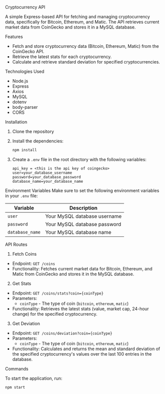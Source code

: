 
Cryptocurrency API

A simple Express-based API for fetching and managing cryptocurrency data, specifically for Bitcoin, Ethereum, and Matic. The API retrieves current market data from CoinGecko and stores it in a MySQL database.



Features
- Fetch and store cryptocurrency data (Bitcoin, Ethereum, Matic) from the CoinGecko API.
- Retrieve the latest stats for each cryptocurrency.
- Calculate and retrieve standard deviation for specified cryptocurrencies.

Technologies Used
- Node.js
- Express
- Axios
- MySQL
- dotenv
- body-parser
- CORS

Installation

1. Clone the repository
 

2. Install the dependencies:
   ```bash
   npm install
   ```

3. Create a `.env` file in the root directory with the following variables:
   ```plaintext
   api_key = <this is the api key of coingecko>
   user=your_database_username
   password=your_database_password
   database_name=your_database_name
   ```

 Environment Variables
Make sure to set the following environment variables in your `.env` file:

| Variable           | Description                             |
|--------------------|-----------------------------------------|
| `user`             | Your MySQL database username            |
| `password`         | Your MySQL database password            |
| `database_name`    | Your MySQL database name                |

 API Routes

 1. Fetch Coins
- Endpoint: `GET /coins`
- Functionality: Fetches current market data for Bitcoin, Ethereum, and Matic from CoinGecko and stores it in the MySQL database.

 2. Get Stats
- Endpoint: `GET /coins/stats?coin={coinType}`
- Parameters: 
  - `coinType` - The type of coin (`bitcoin`, `ethereum`, `matic`)
- Functionality: Retrieves the latest stats (value, market cap, 24-hour change) for the specified cryptocurrency.

 3. Get Deviation
- Endpoint: `GET /coins/deviation?coin={coinType}`
- Parameters:
  - `coinType` - The type of coin (`bitcoin`, `ethereum`, `matic`)
- Functionality: Calculates and returns the mean and standard deviation of the specified cryptocurrency's values over the last 100 entries in the database.

 Commands

To start the application, run:
```bash
npm start
```



